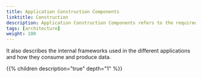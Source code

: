 ```yaml
---
title: Application Construction Components
linktitle: Construction 
description: Application Construction Components refers to the required components and configurations needed to create the different applications in the different solutions.
tags: [architecture]
weight: 100
---
```


It also describes the internal frameworks used in the different applications and how they consume and produce data. 

{{% children description="true" depth="1" %}}

